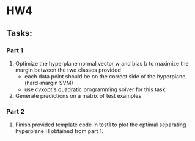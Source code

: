 # HW4
## Tasks:
### Part 1
1. Optimize the hyperplane normal vector w and bias b to maximize the margin between the two classes provided
   - each data point should be on the correct side of the hyperplane (hard-margin SVM)
   - use cvxopt's quadratic programming solver for this task
2. Generate predictions on a matrix of test examples
### Part 2
1. Finish provided template code in test1 to plot the optimal separating hyperplane H obtained from part 1.
